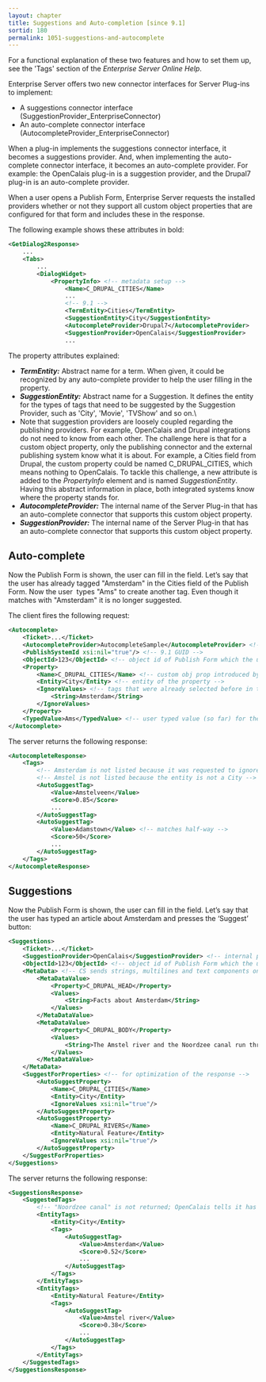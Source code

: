 ```yaml
---
layout: chapter
title: Suggestions and Auto-completion [since 9.1]
sortid: 180
permalink: 1051-suggestions-and-autocomplete
---
```


For a functional explanation of these two features and how to set them up, see the 'Tags' section of the *Enterprise 
Server Online Help*.

Enterprise Server offers two new connector interfaces for Server Plug-ins to implement:
* A suggestions connector interface (SuggestionProvider\_EnterpriseConnector)
* An auto-complete connector interface (AutocompleteProvider\_EnterpriseConnector)

When a plug-in implements the suggestions connector interface, it becomes a suggestions provider. And, when implementing 
the auto-complete connector interface, it becomes an auto-complete provider. For example: the OpenCalais plug-in is a 
suggestion provider, and the Drupal7 plug-in is an auto-complete provider.

When a user opens a Publish Form, Enterprise Server requests the installed providers whether or not they support all 
custom object properties that are configured for that form and includes these in the response.

The following example shows these attributes in bold:

```xml
<GetDialog2Response>
    ...
    <Tabs>
        ...
        <DialogWidget>
            <PropertyInfo> <!-- metadata setup -->
                <Name>C_DRUPAL_CITIES</Name>
                ...
                <!-- 9.1 -->
                <TermEntity>Cities</TermEntity>
                <SuggestionEntity>City</SuggestionEntity>
                <AutocompleteProvider>Drupal7</AutocompleteProvider>
                <SuggestionProvider>OpenCalais</SuggestionProvider>
                ...
```
The property attributes explained:

* ***TermEntity:*** Abstract name for a term. When given, it could be recognized by any auto-complete provider to help 
the user filling in the property.
* ***SuggestionEntity:*** Abstract name for a Suggestion. It defines the entity for the types of tags that need to be 
suggested by the Suggestion Provider, such as 'City', 'Movie', 'TVShow' and so on.\
* Note that suggestion providers are loosely coupled regarding the publishing providers. For example, OpenCalais and 
Drupal integrations do not need to know from each other. The challenge here is that for a custom object property, only 
the publishing connector and the external publishing system know what it is about. For example, a Cities field from 
Drupal, the custom property could be named C\_DRUPAL\_CITIES, which means nothing to OpenCalais. To tackle this challenge, 
a new attribute is added to the *PropertyInfo* element and is named *SuggestionEntity*. Having this abstract information 
in place, both integrated systems know where the property stands for.
* ***AutocompleteProvider:*** The internal name of the Server Plug-in that has an auto-complete connector that supports 
this custom object property.
* ***SuggestionProvider:*** The internal name of the Server Plug-in that has an auto-complete connector that supports 
this custom object property.

## Auto-complete

Now the Publish Form is shown, the user can fill in the field. Let’s say that the user has already tagged "Amsterdam" 
in the Cities field of the Publish Form. Now the user  types "Ams" to create another tag. Even though it matches with 
"Amsterdam" it is no longer suggested.

The client fires the following request:

```xml
<Autocomplete>
    <Ticket>...</Ticket>
    <AutocompleteProvider>AutocompleteSample</AutocompleteProvider> <!-- plugin name -->
    <PublishSystemId xsi:nil="true"/> <!-- 9.1 GUID -->
    <ObjectId>123</ObjectId> <!-- object id of Publish Form which the user is filling in -->
    <Property>
        <Name>C_DRUPAL_CITIES</Name> <!-- custom obj prop introduced by Drupal connector -->
        <Entity>City</Entity> <!-- entity of the property -->
        <IgnoreValues> <!-- tags that were already selected before in the Cities field -->
            <String>Amsterdam</String>
        </IgnoreValues>
    </Property>
    <TypedValue>Ams</TypedValue> <!-- user typed value (so far) for the custom Cities field -->
</Autocomplete>
```

The server returns the following response:

```xml
<AutocompleteResponse>
    <Tags>
        <!-- Amsterdam is not listed because it was requested to ignore -->
        <!-- Amstel is not listed because the entity is not a City -->
        <AutoSuggestTag>
            <Value>Amstelveen</Value>
            <Score>0.85</Score>
            ...
        </AutoSuggestTag>
        <AutoSuggestTag>
            <Value>Adamstown</Value> <!-- matches half-way -->
            <Score>50</Score>
            ...
        </AutoSuggestTag>
    </Tags>
</AutocompleteResponse>
```

## Suggestions

Now the Publish Form is shown, the user can fill in the field. Let’s say that the user has typed an article about 
Amsterdam and presses the ‘Suggest’ button:

```xml
<Suggestions>
    <Ticket>...</Ticket>
    <SuggestionProvider>OpenCalais</SuggestionProvider> <!-- internal plugin name -->
    <ObjectId>123</ObjectId> <!-- object id of Publish Form which the user is filling in -->
    <MetaData> <!-- CS sends strings, multilines and text components only -->
        <MetaDataValue>
            <Property>C_DRUPAL_HEAD</Property>
            <Values>
                <String>Facts about Amsterdam</String>
            </Values>
        </MetaDataValue>
        <MetaDataValue>
            <Property>C_DRUPAL_BODY</Property>
            <Values>
                <String>The Amstel river and the Noordzee canal run through this city.</String>
            </Values>
        </MetaDataValue>
    </MetaData>
    <SuggestForProperties> <!-- for optimization of the response -->
        <AutoSuggestProperty>
            <Name>C_DRUPAL_CITIES</Name>
            <Entity>City</Entity>
            <IgnoreValues xsi:nil="true"/>
        </AutoSuggestProperty>
        <AutoSuggestProperty>
            <Name>C_DRUPAL_RIVERS</Name>
            <Entity>Natural Feature</Entity>
            <IgnoreValues xsi:nil="true"/>
        </AutoSuggestProperty>
    </SuggestForProperties>
</Suggestions>
```

The server returns the following response:

```xml
<SuggestionsResponse>
    <SuggestedTags>
        <!-- "Noordzee canal" is not returned; OpenCalais tells it has entity "Facility" -->
        <EntityTags>
            <Entity>City</Entity>
            <Tags>
                <AutoSuggestTag>
                    <Value>Amsterdam</Value>
                    <Score>0.52</Score>
                    ...
                </AutoSuggestTag>
            </Tags>
        </EntityTags>
        <EntityTags>
            <Entity>Natural Feature</Entity>
            <Tags>
                <AutoSuggestTag>
                    <Value>Amstel river</Value>
                    <Score>0.38</Score>
                    ...
                </AutoSuggestTag>
            </Tags>
        </EntityTags>
    </SuggestedTags>
</SuggestionsResponse>
```
